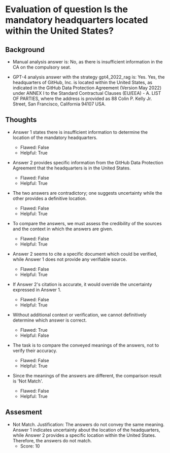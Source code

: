 # Evaluation of question Is the mandatory headquarters located within the United States?
## Background
- Manual analysis answer is: No, as there is insufficient information in the CA on the compulsory seat.

- GPT-4 analysis answer with the strategy gpt4_2022_rag is: Yes. Yes, the headquarters of GitHub, Inc. is located within the United States, as indicated in the GitHub Data Protection Agreement (Version May 2022) under ANNEX I to the Standard Contractual Clauses (EU/EEA) - A. LIST OF PARTIES, where the address is provided as 88 Colin P. Kelly Jr. Street, San Francisco, California 94107 USA.
## Thoughts
- Answer 1 states there is insufficient information to determine the location of the mandatory headquarters.
  - Flawed: False
  - Helpful: True

- Answer 2 provides specific information from the GitHub Data Protection Agreement that the headquarters is in the United States.
  - Flawed: False
  - Helpful: True

- The two answers are contradictory; one suggests uncertainty while the other provides a definitive location.
  - Flawed: False
  - Helpful: True

- To compare the answers, we must assess the credibility of the sources and the context in which the answers are given.
  - Flawed: False
  - Helpful: True

- Answer 2 seems to cite a specific document which could be verified, while Answer 1 does not provide any verifiable source.
  - Flawed: False
  - Helpful: True

- If Answer 2's citation is accurate, it would override the uncertainty expressed in Answer 1.
  - Flawed: False
  - Helpful: True

- Without additional context or verification, we cannot definitively determine which answer is correct.
  - Flawed: True
  - Helpful: False

- The task is to compare the conveyed meanings of the answers, not to verify their accuracy.
  - Flawed: False
  - Helpful: True

- Since the meanings of the answers are different, the comparison result is 'Not Match'.
  - Flawed: False
  - Helpful: True

## Assesment
- Not Match. Justification: The answers do not convey the same meaning. Answer 1 indicates uncertainty about the location of the headquarters, while Answer 2 provides a specific location within the United States. Therefore, the answers do not match.
  - Score: 10


